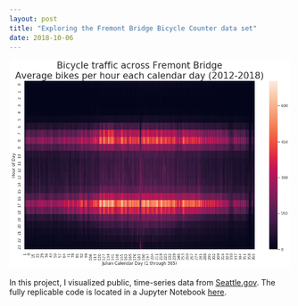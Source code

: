 ```yaml
---
layout: post
title: "Exploring the Fremont Bridge Bicycle Counter data set"
date: 2018-10-06
---
```

<a href="https://github.com/kairstenfay/data-viz/blob/master/Fremont%20bicyclists.ipynb">
<img class="link post" 
src="https://github.com/kairstenfay/kairstenfay.github.io/blob/master/images/fremont-bicycle-data.png?raw=true"
/>
</a>
 
In this project, I visualized public, time-series data from [Seattle.gov](http://seattle.gov). 
The fully replicable code is located in a Jupyter Notebook [here](https://github.com/kairstenfay/data-viz/blob/master/Fremont%20bicyclists.ipynb).  

